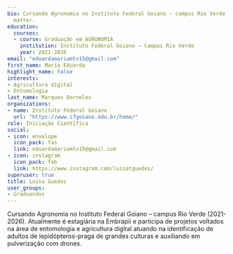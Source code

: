 ```yaml
---
bio: Cursando Agronomia no Instituto Federal Goiano – campus Rio Verde (2021-2026). Atualmente é estagiária na Embrapii e participa de projetos voltados na área de entomologia e agricultura digital atuando na identificação de adultos de lepidópteros-praga de grandes culturas e auxiliando em pulverização com drones. 
  matter.
education:
  courses:
  - course: Graduação em AGRONOMIA
    institution: Instituto Federal Goiano – Campus Rio Verde
    year: 2021-2026
email: "eduardamariamtv15@gmail.com"
first_name: Maria Eduarda
highlight_name: false
interests:
- Agricultura digital
- Entomologia
last_name: Marques Dorneles
organizations:
- name: Instituto Federal Goiano
  url: "https://www.ifgoiano.edu.br/home/"
role: Iniciação Científica
social:
- icon: envelope
  icon_pack: fas
  link: eduardamariamtv15@gmail.com
- icon: instagram
  icon_pack: fab
  link: https://www.instagram.com/luisatguedes/
superuser: true
title: Luísa Guedes
user_groups:
- Graduandos
---
```


Cursando Agronomia no Instituto Federal Goiano – campus Rio Verde (2021-2026). Atualmente é estagiária na Embrapii e participa de projetos voltados na área de entomologia e agricultura digital atuando na identificação de adultos de lepidópteros-praga de grandes culturas e auxiliando em pulverização com drones. 